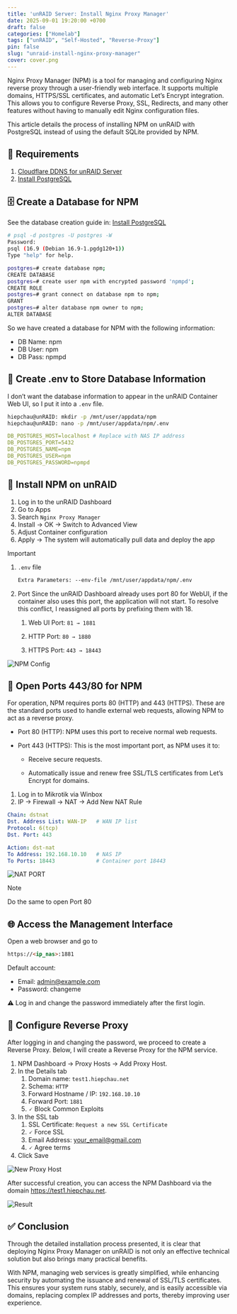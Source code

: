 ```yaml
---
title: 'unRAID Server: Install Nginx Proxy Manager'
date: 2025-09-01 19:20:00 +0700
draft: false 
categories: ["Homelab"]
tags: ["unRAID", "Self-Hosted", "Reverse-Proxy"]
pin: false
slug: "unraid-install-nginx-proxy-manager"
cover: cover.png
---
```


Nginx Proxy Manager (NPM) is a tool for managing and configuring Nginx reverse proxy through a user-friendly web interface. It supports multiple domains, HTTPS/SSL certificates, and automatic Let’s Encrypt integration. This allows you to configure Reverse Proxy, SSL, Redirects, and many other features without having to manually edit Nginx configuration files.

This article details the process of installing NPM on unRAID with PostgreSQL instead of using the default SQLite provided by NPM.

## 🌱 Requirements
1. [Cloudflare DDNS for unRAID Server](https://hiepchau.net/posts/cloudflare-ddns/)
2. [Install PostgreSQL](https://hiepchau.net/posts/unraid-install-postgresql/) 

## 🗄️ Create a Database for NPM

See the database creation guide in: [Install PostgreSQL](https://hiepchau.net/posts/unraid-install-postgresql/#login-v%C3%A0-kh%E1%BB%9Fi-t%E1%BA%A1o-database)

```bash
# psql -d postgres -U postgres -W
Password: 
psql (16.9 (Debian 16.9-1.pgdg120+1))
Type "help" for help.

postgres=# create database npm;
CREATE DATABASE
postgres=# create user npm with encrypted password 'npmpd';
CREATE ROLE
postgres=# grant connect on database npm to npm;
GRANT
postgres=# alter database npm owner to npm;
ALTER DATABASE
```

So we have created a database for NPM with the following information:
- DB Name: npm
- DB User: npm
- DB Pass: npmpd

## 📄 Create .env to Store Database Information

I don’t want the database information to appear in the unRAID Container Web UI, so I put it into a `.env` file.

```bash
hiepchau@unRAID: mkdir -p /mnt/user/appdata/npm 
hiepchau@unRAID: nano -p /mnt/user/appdata/npm/.env
```

```yaml {filename=".env"}
DB_POSTGRES_HOST=localhost # Replace with NAS IP address
DB_POSTGRES_PORT=5432
DB_POSTGRES_NAME=npm
DB_POSTGRES_USER=npm
DB_POSTGRES_PASSWORD=npmpd
```

## 🐧 Install NPM on unRAID

1. Log in to the unRAID Dashboard
2. Go to Apps
3. Search `Nginx Proxy Manager`
4. Install → OK → Switch to Advanced View
5. Adjust Container configuration
6. Apply → The system will automatically pull data and deploy the app

>[!IMPORTANT]
>1. `.env` file 
>
>       ```xml
>       Extra Parameters: --env-file /mnt/user/appdata/npm/.env
>       ```
>
>2. Port 
>Since the unRAID Dashboard already uses port 80 for WebUI, if the container also uses this port, the application will not start. To resolve this conflict, I reassigned all ports by prefixing them with 18.
>
>       1. Web UI Port:  `81 → 1881` 
>
>       2. HTTP Port:    `80 → 1880`
>
>       3. HTTPS Port:   `443 → 18443`

![NPM Config](image/npmconfig.webp)

## 🔑 Open Ports 443/80 for NPM

For operation, NPM requires ports 80 (HTTP) and 443 (HTTPS). These are the standard ports used to handle external web requests, allowing NPM to act as a reverse proxy.

- Port 80 (HTTP): NPM uses this port to receive normal web requests.

- Port 443 (HTTPS): This is the most important port, as NPM uses it to:

    - Receive secure requests.

    - Automatically issue and renew free SSL/TLS certificates from Let’s Encrypt for domains.

1. Log in to Mikrotik via Winbox
2. IP → Firewall → NAT → Add New NAT Rule
```yaml
Chain: dstnat
Dst. Address List: WAN-IP   # WAN IP list
Protocol: 6(tcp)
Dst. Port: 443

Action: dst-nat
To Address: 192.168.10.10   # NAS IP
To Ports: 18443             # Container port 18443
```

![NAT PORT](image/natport443.webp)

> [!NOTE]
> Do the same to open Port 80

## 🌐 Access the Management Interface

Open a web browser and go to
```html
https://<ip_nas>:1881
```

Default account:

- Email: admin@example.com
- Password: changeme

⚠️ Log in and change the password immediately after the first login.

## 🔀 Configure Reverse Proxy

After logging in and changing the password, we proceed to create a Reverse Proxy. Below, I will create a Reverse Proxy for the NPM service.

1. NPM Dashboard → Proxy Hosts → Add Proxy Host.
2. In the Details tab
    1. Domain name: `test1.hiepchau.net`
    2. Schema: `HTTP`
    3. Forward Hostname / IP: `192.168.10.10`
    4. Forward Port: `1881`
    5. 🗸 Block Common Exploits
3. In the SSL tab
    1. SSL Certificate: `Request a new SSL Certificate`
    2. 🗸 Force SSL
    3. Email Address: your_email@gmail.com
    4. 🗸 Agree terms
4. Click Save

![New Proxy Host](image/newproxyhost.webp)

After successful creation, you can access the NPM Dashboard via the domain https://test1.hiepchau.net.

![Result](image/result.webp)

## ✅ Conclusion

Through the detailed installation process presented, it is clear that deploying Nginx Proxy Manager on unRAID is not only an effective technical solution but also brings many practical benefits.

With NPM, managing web services is greatly simplified, while enhancing security by automating the issuance and renewal of SSL/TLS certificates. This ensures your system runs stably, securely, and is easily accessible via domains, replacing complex IP addresses and ports, thereby improving user experience.
